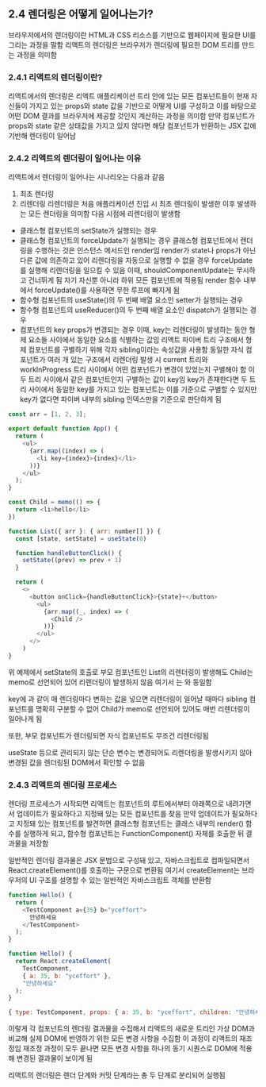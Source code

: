 ## 2.4 렌더링은 어떻게 일어나는가?

브라우저에서의 렌더링이란 HTML과 CSS 리소스를 기반으로 웹페이지에 필요한 UI를 그리는 과정을 말함
리액트의 렌더링은 브라우저가 렌더링에 필요한 DOM 트리를 만드는 과정을 의미함

### 2.4.1 리액트의 렌더링이란?

리액트에서의 렌더링은 리액트 애플리케이션 트리 안에 있는 모든 컴포넌트들이 현재 자신들이 가지고 있는 props와 state 값을 기반으로 어떻게 UI를 구성하고 이를 바탕으로 어떤 DOM 결과를 브라우저에 제공할 것인지 계산하는 과정을 의미함
만약 컴포넌트가 props와 state 같은 상태값을 가지고 있지 않다면 해당 컴포넌트가 반환하는 JSX 값에 기반해 렌더링이 일어남

### 2.4.2 리액트의 렌더링이 일어나는 이유

리액트에서 렌더링이 일어나는 시나리오는 다음과 같음

1. 최초 렌더링
2. 리렌더링
   리렌더링은 처음 애플리케이션 진입 시 최초 렌더링이 발생한 이후 발생하는 모든 렌더링을 의미함
   다음 시점에 리렌더링이 발생함

- 클래스형 컴포넌트의 setState가 실행되는 경우
- 클래스형 컴포넌트의 forceUpdate가 실행되는 경우
  클래스형 컴포넌트에서 렌더링을 수행하는 것은 인스턴스 메서드인 render임
  render가 state나 props가 아닌 다른 값에 의존하고 있어 리렌더링을 자동으로 실행할 수 없을 경우 forceUpdate를 실행해 리렌더링을 일으킬 수 있음
  이때, shouldComponentUpdate는 무시하고 건너뛰게 됨
  자기 자신뿐 아니라 하위 모든 컴포넌트에 적용됨
  render 함수 내부에서 forceUpdate()를 사용하면 무한 루프에 빠지게 됨
- 함수형 컴포넌트의 useState()의 두 번째 배열 요소인 setter가 실행되는 경우
- 함수형 컴포넌트의 useReducer()의 두 번째 배열 요소인 dispatch가 실행되는 경우
- 컴포넌트의 key props가 변경되는 경우
  이때, key는 리렌더링이 발생하는 동안 형제 요소들 사이에서 동일한 요소를 식별하는 값임
  리액트 파이버 트리 구조에서 형제 컴포넌트를 구별하기 위해 각자 sibling이라는 속성값을 사용함
  동일한 자식 컴포넌트가 여러 개 있는 구조에서 리렌더링 발생 시 current 트리와 workInProgress 트리 사이에서 어떤 컴포넌트가 변경이 있었는지 구별해야 함
  이 두 트리 사이에서 같은 컴포넌트인지 구별하는 값이 key임
  key가 존재한다면 두 트리 사이에서 동일한 key를 가지고 있는 컴포넌트는 이를 기준으로 구별할 수 있지만 key가 없다면 파이버 내부의 sibling 인덱스만을 기준으로 판단하게 됨

```javascript
const arr = [1, 2, 3];

export default function App() {
  return (
    <ul>
      {arr.map((index) => (
        <li key={index}>{index}</li>
      ))}
    </ul>
  );
}
```

```javascript
const Child = memo(() => {
  return <li>hello</li>
})

function List({ arr }: { arr: number[] }) {
  const [state, setState] = useState(0)

  function handleButtonClick() {
    setState((prev) => prev + 1)
  }

  return (
    <>
      <button onClick={handleButtonClick}>{state}+</button>
        <ul>
          {arr.map((_, index) => (
            <Child />
          ))}
        </ul>
      </>
    )
}
```

위 예제에서 setState의 호출로 부모 컴포넌트인 List의 리렌더링이 발생해도 Child는 memo로 선언되어 있어 리렌더링이 발생하지 않음
여기서 <Child />는 <Child key={index} />와 동일함

key에 <Child key={Math.random()} />과 같이 매 렌더링마다 변하는 값을 넣으면 리렌더링이 일어날 때마다 sibling 컴포넌트를 명확히 구분할 수 없어 Child가 memo로 선언되어 있어도 매번 리렌더링이 일어나게 됨

또한, 부모 컴포넌트가 렌더링되면 자식 컴포넌트도 무조건 리렌더링됨

useState 등으로 관리되지 않는 단순 변수는 변경되어도 리렌더링을 발생시키지 않아 변경된 값을 렌더링된 DOM에서 확인할 수 없음

### 2.4.3 리액트의 렌더링 프로세스

렌더링 프로세스가 시작되면 리액트는 컴포넌트의 루트에서부터 아래쪽으로 내려가면서 업데이트가 필요하다고 지정돼 있는 모든 컴포넌트를 찾음
만약 업데이트가 필요하다고 지정돼 있는 컴포넌트를 발견하면 클래스형 컴포넌트는 클래스 내부의 render() 함수를 실행하게 되고, 함수형 컴포넌트는 FunctionComponent() 자체를 호출한 뒤 결과물을 저장함

일반적인 렌더링 결과물은 JSX 문법으로 구성돼 있고, 자바스크립트로 컴파일되면서 React.createElement()를 호출하는 구문으로 변환됨
여기서 createElement는 브라우저의 UI 구조를 설명할 수 있는 일반적인 자바스크립트 객체를 반환함

```javascript
function Hello() {
  return (
    <TestComponent a={35} b="yceffort">
      안녕하세요
    </TestComponent>
  );
}

function Hello() {
  return React.createElement(
    TestComponent,
    { a: 35, b: "yceffort" },
    "안녕하세요"
  );
}

{ type: TestComponent, props: { a: 35, b: "yceffort", children: "안녕하세요" }}
```

이렇게 각 컴포넌트의 렌더링 결과물을 수집해서 리액트의 새로운 트리인 가상 DOM과 비교해 실제 DOM에 반영하기 위한 모든 변경 사항을 수집함
이 과정이 리액트의 재조정임
재조정 과정이 모두 끝나면 모든 변경 사항을 하나의 동기 시퀀스로 DOM에 적용해 변경된 결과물이 보이게 됨

리액트의 렌더링은 렌더 단계와 커밋 단계라는 총 두 단계로 분리되어 실행됨

